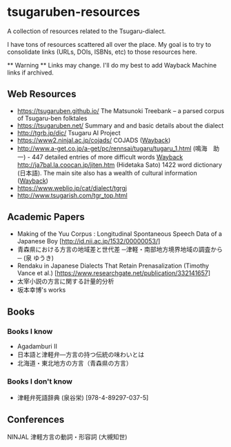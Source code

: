 # tsugaruben-resources
A collection of resources related to the Tsugaru-dialect.

I have tons of resources scattered all over the place.  My goal is to try to consolidate links (URLs, DOIs, ISBNs, etc) to those resources here.

** Warning ** Links may change.  I'll do my best to add Wayback Machine links if archived.

## Web Resources

* https://tsugaruben.github.io/ The Matsunoki Treebank – a parsed corpus of Tsugaru-ben folktales
* https://tsugaruben.net/ Summary and and basic details about the dialect
* http://tgrb.jp/dic/ Tsugaru AI Project 
* https://www2.ninjal.ac.jp/cojads/ COJADS ([Wayback](https://web.archive.org/web/*/https://www2.ninjal.ac.jp/cojads/*))
* http://www.a-get.co.jp/a-get/pc/rennsai/tugaru/tugaru_1.html (鳴海　助一) - 447 detailed entries of more difficult words [Wayback](https://web.archive.org/web/*/http://www.a-get.co.jp/a-get/pc/rennsai/tugaru/*)
http://ja7bal.la.coocan.jp/jiten.htm (Hidetaka Sato) 1422 word dictionary (日本語).  The main site also has a wealth of cultural information ([Wayback](https://web.archive.org/web/20220729153800/http://ja7bal.la.coocan.jp:80/jiten.htm))
* https://www.weblio.jp/cat/dialect/tgrgj
* http://www.tsugarish.com/tgr_top.html


## Academic Papers
* Making of the Yuu Corpus : Longitudinal Spontaneous Speech Data of a Japanese Boy [http://id.nii.ac.jp/1532/00000053/]
* 青森県における方言の地域差と世代差 ─津軽・南部地方境界地域の調査から─ (泉 ゆうき)
* Rendaku in Japanese Dialects That Retain Prenasalization (Timothy Vance et al.) [https://www.researchgate.net/publication/332141657]
* 太宰小説の方言に関する計量的分析
* 坂本幸博's works 

## Books
### Books I know

* Agadamburi II
* 日本語と津軽弁―方言の持つ伝統の味わいとは 
* 北海道・東北地方の方言（青森県の方言）

### Books I don't know

* 津軽弁死語辞典 (泉谷栄) [978-4-89297-037-5] 

## Conferences
NINJAL 津軽方言の動詞・形容詞 (大槻知世)
